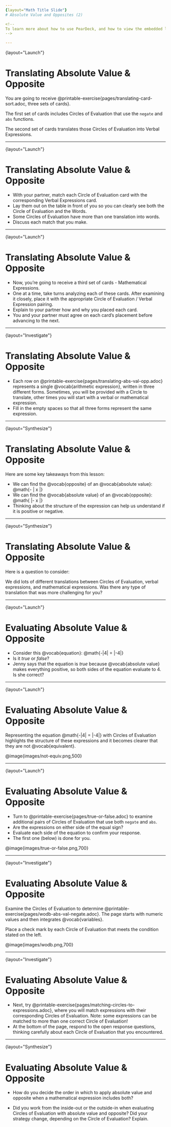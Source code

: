 ```yaml
---
{layout="Math Title Slide"}
# Absolute Value and Opposites (2)

<!--
To learn more about how to use PearDeck, and how to view the embedded links on these slides without going into present mode visit https://help.peardeck.com/en
-->

---
```

{layout="Launch"}
# Translating Absolute Value & Opposite

You are going to receive @printable-exercise{pages/translating-card-sort.adoc, three sets of cards}.

The first set of cards includes Circles of Evaluation that use the `negate` and `abs` functions.

The second set of cards translates those Circles of Evaluation into Verbal Expressions.

 ---
{layout="Launch"}
# Translating Absolute Value & Opposite

- With your partner, match each Circle of Evaluation card with the corresponding Verbal Expressions card.
- Lay them out on the table in front of you so you can clearly see both the Circle of Evaluation and the Words.
- Some Circles of Evaluation have more than one translation into words.
- Discuss each match that you make.

<!--
Circulate as students sort their cards, ensuring that they are carefully examine each card in order to see the connection between the Circle of Evaluation and its translation into words. Students will need to consider if translating the Circle of Evaluation into words involves reading from the outside-in or the inside-out.
-->

---
{layout="Launch"}
# Translating Absolute Value & Opposite

- Now, you’re going to receive a third set of cards - Mathematical Expressions.
- One at a time, take turns analyzing each of these cards. After examining it closely, place it with the appropriate Circle of Evaluation / Verbal Expression pairing.
- Explain to your partner how and why you placed each card.
- You and your partner must agree on each card’s placement before advancing to the next.

<!--
Again, circulate during the activity. As students match Verbal Expressions to their Mathematical Expressions and Circles of Evaluation, invite them to use the Circle of Evaluation as a tool to help them see the structure of the math.
-->


---
{layout="Investigate"}
# Translating Absolute Value & Opposite

- Each row on @printable-exercise{pages/translating-abs-val-opp.adoc} represents a single @vocab{arithmetic expression}, written in three different forms. Sometimes, you will be provided with a Circle to translate, other times you will start with a verbal or mathematical expression.
-  Fill in the empty spaces so that all three forms represent the same expression.

---
{layout="Synthesize"}
# Translating Absolute Value & Opposite

Here are some key takeaways from this lesson:

- We can find the @vocab{opposite} of an @vocab{absolute value}: @math{- | x |}
- We can find the @vocab{absolute value} of an @vocab{opposite}: @math{ |- x |}
- Thinking about the structure of the expression can help us understand if it is positive or negative.

---
{layout="Synthesize"}
# Translating Absolute Value & Opposite

Here is a question to consider:

We did lots of different translations between Circles of Evaluation, verbal expressions, and mathematical expressions. Was there any type of translation that was more challenging for you?

---
{layout="Launch"}
# Evaluating Absolute Value & Opposite


- Consider this @vocab{equation}: @math{-|4| = |-4|}
- Is it *true* or *false*?
- Jenny says that the equation is _true_ because @vocab{absolute value} makes everything positive, so both sides of the equation evaluate to 4. Is she correct?

<!--
** _Jenny is not correct - although students commonly assume that the presence of absolute value indicates a positive outcome._
-->

---
{layout="Launch"}
# Evaluating Absolute Value & Opposite

Representing the equation @math{-|4| = |-4|} with Circles of Evaluation highlights the structure of these expressions and it becomes clearer that they are not @vocab{equivalent}.

@image{images/not-equiv.png,500}

---
{layout="Launch"}
# Evaluating Absolute Value & Opposite

- Turn to @printable-exercise{pages/true-or-false.adoc} to examine additional pairs of Circles of Evaluation that use both `negate` and `abs`.
- Are the expressions on either side of the equal sign?
- Evaluate each side of the equation to confirm your response.
- The first one (below) is done for you.

@image{images/true-or-false.png,700}


---
{layout="Investigate"}
# Evaluating Absolute Value & Opposite

Examine the Circles of Evaluation to determine @printable-exercise{pages/wodb-abs-val-negate.adoc}. The page starts with numeric values and then integrates @vocab{variables}. 

Place a check mark by each Circle of Evaluation that meets the condition stated on the left.

@image{images/wodb.png,700}

---
{layout="Investigate"}
# Evaluating Absolute Value & Opposite

- Next, try @printable-exercise{pages/matching-circles-to-expressions.adoc}, where you will match expressions with their corresponding Circles of Evaluation. Note: some expressions can be matched to more than one correct Circle of Evaluation!
- At the bottom of the page, respond to the open response questions, thinking carefully about each Circle of Evaluation that you encountered.

---
{layout="Synthesize"}
# Evaluating Absolute Value & Opposite

- How do you decide the order in which to apply absolute value and opposite when a mathematical expression includes both?

- Did you work from the inside-out or the outside-in when evaluating Circles of Evaluation with absolute value and opposite? Did your strategy change, depending on the Circle of Evaluation? Explain.